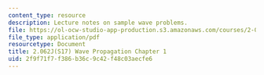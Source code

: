 ```yaml
---
content_type: resource
description: Lecture notes on sample wave problems.
file: https://ol-ocw-studio-app-production.s3.amazonaws.com/courses/2-062j-wave-propagation-spring-2017/2f9f71f7f386b36c9c42f48c03aecfe6_MIT2_062J_S17_Chap1.pdf
file_type: application/pdf
resourcetype: Document
title: 2.062J(S17) Wave Propagation Chapter 1
uid: 2f9f71f7-f386-b36c-9c42-f48c03aecfe6
---
```


